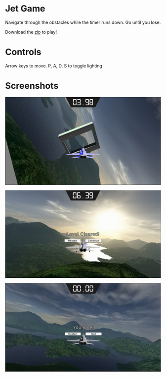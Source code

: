 # Jet Game

Navigate through the obstacles while the timer runs down. Go until you lose.

Download the [zip](https://github.com/bcout/unity/blob/main/Jet%20Game/Jet%20Game.zip) to play!

# Controls

Arrow keys to move.
P, A, D, S to toggle lighting

# Screenshots

![Images/1](1.PNG)

![Images/2](2.PNG)

![Images/3](3.PNG)
